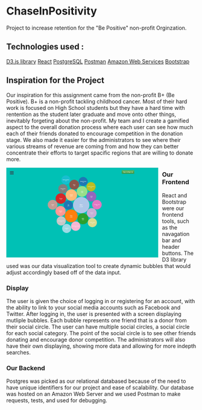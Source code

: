# ChaseInPositivity
Project to increase retention for the "Be Positive" non-profit Orginzation.
## Technologies used :
  [D3.js library](https://d3js.org/)
  [React](https://reactjs.org/)
  [PostgreSQL](https://www.postgresql.org/)
  [Postman](https://www.getpostman.com/)
  [Amazon Web Services](https://aws.amazon.com/)
  [Bootstrap](http://getbootstrap.com/)


  ## Inspiration for the Project

  Our inspiration for this assignment came from the non-profit B+ (Be Positive). B+ is a non-profit tackling childhood cancer. Most of their hard work is focused on High School students but they have a hard time with rentention as the student later graduate and move onto other things, inevitably forgeting about the non-profit. My team and I create a gamified aspect to the overall donation process where each user can see how much each of their friends donated to encourage competition in the donation stage. We also made it easier for the administrators to see where their various streams of revenue are coming from and how they can better concentrate their efforts to target spacific regions that are willing to donate more.

<img src="frontend.png"
    align="middle"
     alt="FrontEnd"
     style="float: left; margin-right: 10px; width: 80%; height: 50%" />

### Our Frontend
React and Bootstrap were our frontend tools, such as the navagation bar and header buttons. The D3 library used was our data visualization tool to create dynamic bubbles that would adjust accordingly based off of the data input.

### Display
The user is given the choice of logging in or registering for an account, with the ability to link to your social media accounts such as Facebook and Twitter. After logging in, the user is presented with a screen displaying mutliple bubbles. Each bubble represents one friend that is a donor from their social circle. The user can have multiple social circles, a social circle for each social category. The point of the social circle is to see other friends donating and encourage donor competition. The administrators will also have their own displaying, showing more data and allowing for more indepth searches.






### Our Backend
Postgres was picked as our relational databased because of the need to have unique identifiers for our project and ease of scalability. Our database was hosted on an Amazon Web Server and we used Postman to make requests, tests, and used for debugging.
